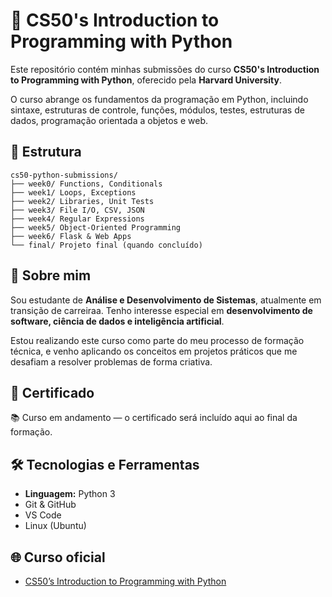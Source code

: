 # 🐍 CS50's Introduction to Programming with Python

Este repositório contém minhas submissões do curso **CS50's Introduction to Programming with Python**, oferecido pela **Harvard University**.

O curso abrange os fundamentos da programação em Python, incluindo sintaxe, estruturas de controle, funções, módulos, testes, estruturas de dados, programação orientada a objetos e web.

## 📂 Estrutura
```
cs50-python-submissions/
├── week0/ Functions, Conditionals
├── week1/ Loops, Exceptions
├── week2/ Libraries, Unit Tests
├── week3/ File I/O, CSV, JSON
├── week4/ Regular Expressions
├── week5/ Object-Oriented Programming
├── week6/ Flask & Web Apps
└── final/ Projeto final (quando concluído)
```

## 🚀 Sobre mim

Sou estudante de **Análise e Desenvolvimento de Sistemas**, atualmente em transição de carreiraa. Tenho interesse especial em **desenvolvimento de software, ciência de dados e inteligência artificial**.

Estou realizando este curso como parte do meu processo de formação técnica, e venho aplicando os conceitos em projetos práticos que me desafiam a resolver problemas de forma criativa.


## 📜 Certificado

📚 Curso em andamento — o certificado será incluído aqui ao final da formação.


## 🛠️ Tecnologias e Ferramentas

- **Linguagem:** Python 3
- Git & GitHub
- VS Code
- Linux (Ubuntu)


## 🌐 Curso oficial

- [CS50’s Introduction to Programming with Python](https://cs50.harvard.edu/python/)
